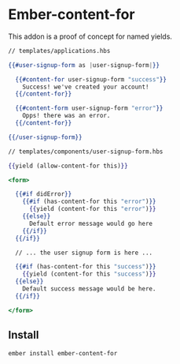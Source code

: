 # Ember-content-for

This addon is a proof of concept for named yields.

```hbs
// templates/applications.hbs

{{#user-signup-form as |user-signup-form|}}

  {{#content-for user-signup-form "success"}}
    Success! we've created your account!
  {{/content-for}}

  {{#content-form user-signup-form "error"}}
    Opps! there was an error.
  {{/content-for}}

{{/user-signup-form}}
```

```hbs
// templates/components/user-signup-form.hbs

{{yield (allow-content-for this)}}

<form>

  {{#if didError}}
    {{#if (has-content-for this "error")}}
      {{yield (content-for this "error")}}
    {{else}}
      Default error message would go here
    {{/if}}
  {{/if}}

  // ... the user signup form is here ...

  {{#if (has-content-for this "success")}}
    {{yield (content-for this "success")}}
  {{else}}
    Default success message would be here.
  {{/if}}

</form>
```

## Install

`ember install ember-content-for`
